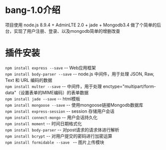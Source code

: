 # bang-1.0介绍
项目使用 node.js 8.9.4 + AdminLTE 2.0 + jade + Mongodb3.4 做了个简单的后台，实现了用户注册、登录、以及mongodb简单的增删改查
# 插件安装
`npm install express --save`   -- Web应用框架  
`npm install body-parser --save`    -- node.js 中间件，用于处理 JSON, Raw, Text 和 URL 编码的数据  
`npm install multer --save`    -- 中间件，用于处理 enctype="multipart/form-data"（设置表单的MIME编码）的表单数据    
`npm install jade --save` -- html模板  
`npm install mongoose --save` -- 使用mongoose链接Mongodb数据库  
`npm install express-session` -- session 存储用户会话  
`npm install connect-mongo` -- 用户会话持久化  
`npm install moment`  -- 时间日期格式化  
`npm install body-parser` -- 对post请求的请求体进行解析    
`npm install bcrypt` -- 对用户提交的密码进行加密运算    
`npm install formidable --save ` -- 图片上传模块

